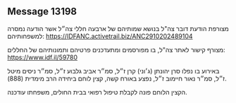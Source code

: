 ## Message 13198

מצורפת הודעת דובר צה"ל בנושא שמותיהם של ארבעה חללי צה״ל אשר הודעה נמסרה למשפחותיהם: https://IDFANC.activetrail.biz/ANC2910202489104

מצורף קישור לאתר צה"ל, בו מפורסמים ומתעדכנים פרטיהם ותמונותיהם של החללים:
https://www.idf.il/59780

באירוע בו נפלו סרן יהונתן (ג׳וני) קרן ז״ל, סמ״ר אביב גלבוע ז״ל, סמ״ר ניסים מיטל ז״ל, סמ״ר נאור חיימוב ז״ל, נפצע באורח קשה, קצין לוחם ביחידה הרב מימדית (888). 

הקצין הלוחם פונה לקבלת טיפול רפואי בבית החולים, משפחתו עודכנה.

